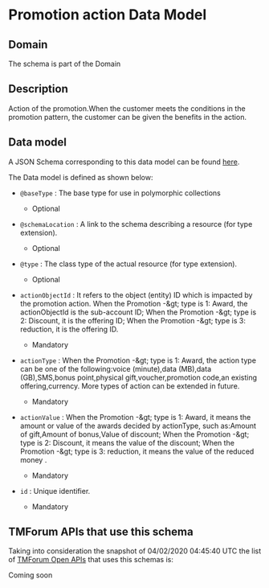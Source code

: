 # Promotion action Data Model

## Domain

The  schema is part of the  Domain

## Description

Action of the promotion.When the customer meets the conditions in the promotion pattern, the customer can be given the benefits in the action.

## Data model

A JSON Schema corresponding to this data model can be found
[here](https://github.com/tmforum-rand/schemas/blob/candidates/Product/PromotionAction.schema.json).

The Data model is defined as shown below:
- `@baseType` : The base type for use in polymorphic collections

  - Optional

- `@schemaLocation` : A link to the schema describing a resource (for type extension).

  - Optional

- `@type` : The class type of the actual resource (for type extension).

  - Optional

- `actionObjectId` : It refers to the object (entity) ID which is impacted by the promotion action. When the Promotion -&amp;gt; type is 1: Award, the actionObjectId is the sub-account ID; When the Promotion -&amp;gt; type is 2: Discount, it is the offering ID; When the Promotion -&amp;gt; type is 3: reduction, it is the offering ID.

  - Mandatory

- `actionType` : When the Promotion -&amp;gt; type is 1: Award, the action type can be one of the following:voice (minute),data (MB),data (GB),SMS,bonus point,physical gift,voucher,promotion code,an existing offering,currency. More types of action can be extended in future.

  - Mandatory

- `actionValue` : When the Promotion -&amp;gt; type is 1: Award, it means the amount or value of the awards decided by actionType, such as:Amount of gift,Amount of bonus,Value of discount; When the Promotion -&amp;gt; type is 2: Discount, it means the value of the discount; When the Promotion -&amp;gt; type is 3: reduction, it means the value of the reduced money .

  - Mandatory

- `id` : Unique identifier.

  - Mandatory





## TMForum APIs that use this schema

Taking into consideration the snapshot of 04/02/2020 04:45:40 UTC the list of [TMForum Open APIs](https://www.tmforum.org/open-apis/) that uses this schemas is:

Coming soon